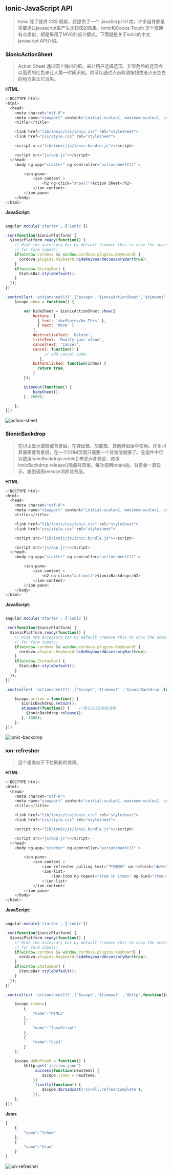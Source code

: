 ## Ionic-JavaScript API

> Ionic 除了提供 CSS 框架，还提供了一个 JavaScrpt UI 库。许多组件都是需要通过javascript来产生比较炫的效果。ionic和Cocoa Touch 这个框架有点类似，都是采用了MVC的设计模式。下面就是关于ionic的中文javascript API介绍。



### $ionicActionSheet

> Action Sheet 通过网上弹出的框，来让用户选择选项。非常危险的选项会以高亮的红色来让人第一时间识别。你可以通过点击取消按钮或者点击空白的地方来让它消失。

**HTML**:
```javascript
<!DOCTYPE html>
<html>
  <head>
    <meta charset="utf-8">
    <meta name="viewport" content="initial-scale=1, maximum-scale=1, user-scalable=no, width=device-width">
    <title></title>

    <link href="lib/ionic/css/ionic.css" rel="stylesheet">
    <link href="css/style.css" rel="stylesheet">

    <script src="lib/ionic/js/ionic.bundle.js"></script>

    <script src="js/app.js"></script>
  </head>
    <body ng-app="starter" ng-controller="actionsheetCtl" >

        <ion-pane>
            <ion-content >
                <h2 ng-click="show()">Action Sheet</h2>
            </ion-content>
        </ion-pane>
    </body>
</html>

```

**JavaScript**:

```javascript

angular.module('starter', ['ionic'])

.run(function($ionicPlatform) {
  $ionicPlatform.ready(function() {
    // Hide the accessory bar by default (remove this to show the accessory bar above the keyboard
    // for form inputs)
    if(window.cordova && window.cordova.plugins.Keyboard) {
      cordova.plugins.Keyboard.hideKeyboardAccessoryBar(true);
    }
    if(window.StatusBar) {
      StatusBar.styleDefault();
    }
  });
})

.controller( 'actionsheetCtl',['$scope','$ionicActionSheet','$timeout' ,function($scope,$ionicActionSheet,$timeout){
    $scope.show = function() {

        var hideSheet = $ionicActionSheet.show({
            buttons: [
              { text: '<b>Share</b> This' },
              { text: 'Move' }
            ],
            destructiveText: 'Delete',
            titleText: 'Modify your album',
            cancelText: 'Cancel',
            cancel: function() {
                 // add cancel code..
               },
            buttonClicked: function(index) {
              return true;
            }
        });

        $timeout(function() {
            hideSheet();
        }, 2000);

    };  
}])

```

![action-sheet](http://7vijqz.com1.z0.glb.clouddn.com/action-sheet.gif.gif)




### $ionicBackdrop

> 在UI上显示或隐藏背景层，在弹出框、加载框、其他弹出层中使用。许多UI界面需要背景层，在一个DOM页面只需要一个背景层就够了。在组件中可以使用$ionicBackdrop.retain()来显示背景层，使用$ionicBackdrop.release()隐藏背景层。每次调用retain后，背景会一直显示，直到调用release消除背景层。


**HTML**:

```javascript
<!DOCTYPE html>
<html>
  <head>
    <meta charset="utf-8">
    <meta name="viewport" content="initial-scale=1, maximum-scale=1, user-scalable=no, width=device-width">
    <title></title>

    <link href="lib/ionic/css/ionic.css" rel="stylesheet">
    <link href="css/style.css" rel="stylesheet">

    <script src="lib/ionic/js/ionic.bundle.js"></script>

    <script src="js/app.js"></script>
  </head>
    <body ng-app="starter" ng-controller="actionsheetCtl" >

        <ion-pane>
            <ion-content >
                <h2 ng-click="action()">$ionicBackdrop</h2>
            </ion-content>
        </ion-pane>
    </body>
</html>

```

**JavaScript**:

```javascript

angular.module('starter', ['ionic'])

.run(function($ionicPlatform) {
  $ionicPlatform.ready(function() {
    // Hide the accessory bar by default (remove this to show the accessory bar above the keyboard
    // for form inputs)
    if(window.cordova && window.cordova.plugins.Keyboard) {
      cordova.plugins.Keyboard.hideKeyboardAccessoryBar(true);
    }
    if(window.StatusBar) {
      StatusBar.styleDefault();
    }
  });
})

.controller( 'actionsheetCtl',['$scope','$timeout' ,'$ionicBackdrop',function($scope,$timeout,$ionicBackdrop){

    $scope.action = function() {
       $ionicBackdrop.retain();
       $timeout(function() {    //默认让它1秒后消失
         $ionicBackdrop.release();
       }, 1000);
    }; 
}])

```

![ionic-backdrop](http://7vijqz.com1.z0.glb.clouddn.com/backdrop.gif)




### ion-refresher 

> 这个是类似于下拉刷新的效果。

**HTML**:

```javascript
<!DOCTYPE html>
<html>
  <head>
    <meta charset="utf-8">
    <meta name="viewport" content="initial-scale=1, maximum-scale=1, user-scalable=no, width=device-width">
    <title></title>

    <link href="lib/ionic/css/ionic.css" rel="stylesheet">
    <link href="css/style.css" rel="stylesheet">

    <script src="lib/ionic/js/ionic.bundle.js"></script>

    <script src="js/app.js"></script>
  </head>
    <body ng-app="starter" ng-controller="actionsheetCtl" >

        <ion-pane>
            <ion-content >
                <ion-refresher pulling-text="下拉刷新" on-refresh="doRefresh()"></ion-refresher>
                <ion-list>
                    <ion-item ng-repeat="item in items" ng-bind="item.name"></ion-item>
                </ion-list>
            </ion-content>
        </ion-pane>
    </body>
</html>

```

**JavaScript**:

```javascript

angular.module('starter', ['ionic'])

.run(function($ionicPlatform) {
  $ionicPlatform.ready(function() {
    // Hide the accessory bar by default (remove this to show the accessory bar above the keyboard
    // for form inputs)
    if(window.cordova && window.cordova.plugins.Keyboard) {
      cordova.plugins.Keyboard.hideKeyboardAccessoryBar(true);
    }
    if(window.StatusBar) {
      StatusBar.styleDefault();
    }
  });
})

.controller( 'actionsheetCtl',['$scope','$timeout' ,'$http',function($scope,$timeout,$http){

    $scope.items=[
        {
            "name":"HTML5"
        },
        {
            "name":"JavaScript"
        },
        {
            "name":"Css3"
        }
    ];

    $scope.doRefresh = function() {
        $http.get('js/item.json')
            .success(function(newItems) {
                $scope.items = newItems;
            })
            .finally(function() {
                $scope.$broadcast('scroll.refreshComplete');
            });
    };
}])

```

**Json**:

```javascript
[
	{
		"name":"Ychow"
	},
	{
		"name":"Xiao"
	}
]
```

![ion-refresher](http://7vijqz.com1.z0.glb.clouddn.com/ion-fresher.gif)
